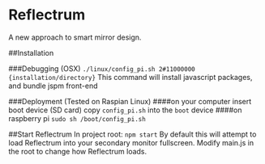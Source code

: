 # Reflectrum
A new approach to smart mirror design.

##Installation

###Debugging (OSX)
`./linux/config_pi.sh 2#11000000 {installation/directory}`
This command will install javascript packages, and bundle jspm front-end

###Deployment (Tested on Raspian Linux)
####on your computer
insert boot device (SD card) 
copy `config_pi.sh` into the `boot` device
####on raspberry pi
`sudo sh /boot/config_pi.sh`

##Start Reflectrum
In project root:
`npm start`
By default this will attempt to load Reflectrum into your secondary monitor fullscreen. Modify main.js in the root to change how Reflectrum loads.
